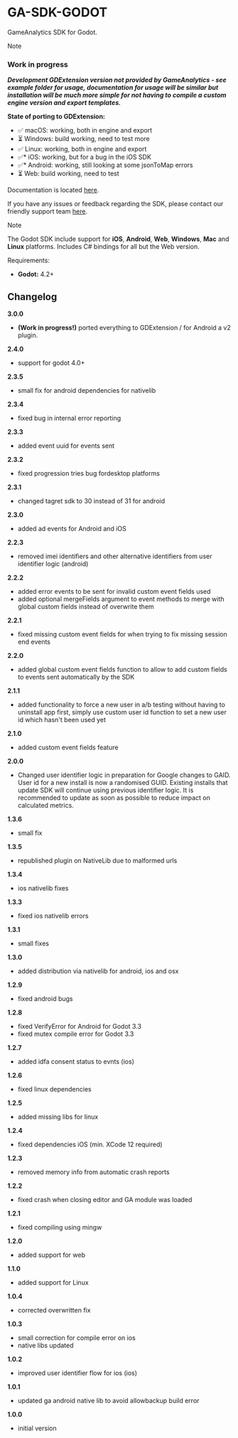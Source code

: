 # GA-SDK-GODOT
GameAnalytics SDK for Godot.

> [!NOTE]
> ### Work in progress
> ***Development GDExtension version not provided by GameAnalytics - see example folder for usage, documentation for usage will be similar but installation will be much more simple for not having to compile a custom engine version and export templates.***
> 
> **State of porting to GDExtension:**
> * ✅ macOS: working, both in engine and export
> * ⏳ Windows: build working, need to test more
> * ✅ Linux: working, both in engine and export
> * ✅* iOS: working, but for a bug in the iOS SDK
> * ✅* Android: working, still looking at some jsonToMap errors
> * ⏳ Web: build working, need to test

Documentation is located [here](https://gameanalytics.com/docs/item/godot-sdk).

If you have any issues or feedback regarding the SDK, please contact our friendly support team [here](https://gameanalytics.com/contact).

> [!NOTE]
> The Godot SDK include support for **iOS**, **Android**, **Web**, **Windows**, **Mac** and **Linux** platforms. Includes C# bindings for all but the Web version.
>
> Requirements:
> * **Godot:** 4.2+  &nbsp;

Changelog
---------
<!--(CHANGELOG_TOP)-->
**3.0.0**
* **(Work in progress!)** ported everything to GDExtension / for Android a v2 plugin.

**2.4.0**
* support for godot 4.0+

**2.3.5**
* small fix for android dependencies for nativelib

**2.3.4**
* fixed bug in internal error reporting

**2.3.3**
* added event uuid for events sent

**2.3.2**
* fixed progression tries bug fordesktop platforms

**2.3.1**
* changed tagret sdk to 30 instead of 31 for android

**2.3.0**
* added ad events for Android and iOS

**2.2.3**
* removed imei identifiers and other alternative identifiers from user identifier logic (android)

**2.2.2**
* added error events to be sent for invalid custom event fields used
* added optional mergeFields argument to event methods to merge with global custom fields instead of overwrite them

**2.2.1**
* fixed missing custom event fields for when trying to fix missing session end events

**2.2.0**
* added global custom event fields function to allow to add custom fields to events sent automatically by the SDK

**2.1.1**
* added functionality to force a new user in a/b testing without having to uninstall app first, simply use custom user id function to set a new user id which hasn't been used yet

**2.1.0**
* added custom event fields feature

**2.0.0**
* Changed user identifier logic in preparation for Google changes to GAID. User id for a new install is now a randomised GUID. Existing installs that update SDK will continue using previous identifier logic. It is recommended to update as soon as possible to reduce impact on calculated metrics.

**1.3.6**
* small fix

**1.3.5**
* republished plugin on NativeLib due to malformed urls

**1.3.4**
* ios nativelib fixes

**1.3.3**
* fixed ios nativelib errors

**1.3.1**
* small fixes

**1.3.0**
* added distribution via nativelib for android, ios and osx

**1.2.9**
* fixed android bugs

**1.2.8**
* fixed VerifyError for Android for Godot 3.3
* fixed mutex compile error for Godot 3.3

**1.2.7**
* added idfa consent status to evnts (ios)

**1.2.6**
* fixed linux dependencies

**1.2.5**
* added missing libs for linux

**1.2.4**
* fixed dependencies iOS (min. XCode 12 required)

**1.2.3**
* removed memory info from automatic crash reports

**1.2.2**
* fixed crash when closing editor and GA module was loaded

**1.2.1**
* fixed compiling using mingw

**1.2.0**
* added support for web

**1.1.0**
* added support for Linux

**1.0.4**
* corrected overwritten fix

**1.0.3**
* small correction for compile error on ios
* native libs updated

**1.0.2**
* improved user identifier flow for ios (ios)

**1.0.1**
* updated ga android native lib to avoid allowbackup build error

**1.0.0**
* initial version
